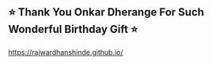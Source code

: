 ## ⭐ Thank You Onkar Dherange For Such Wonderful Birthday Gift ⭐
https://rajwardhanshinde.github.io/
